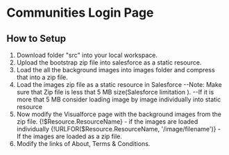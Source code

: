 # Communities Login Page
## How to Setup
1. Download folder "src" into your local workspace.
2. Upload the bootstrap zip file into salesforce as a static resource.
3. Load the all the background images into images folder and compress that into a zip file.
4. Load the images zip file as a static resource in Salesforce
--Note: Make sure that Zip file is less that 5 MB size(Salesforce limitation ). 
--If it is more that 5 MB consider loading image by image individually into static resource
5. Now modify the Visualforce page with the background images from the zip file.
  {!$Resource.ResourceName} - if the images are loaded individually
  {!URLFOR($Resource.ResourceName, '/image/filename')} - If the images are loaded as a zip file.
6. Modify the links of About, Terms & Conditions.
